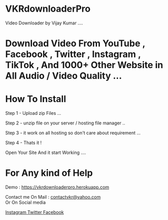 # VKRdownloaderPro 

Video Downloader by  Vijay Kumar ....

# Download Video From YouTube , Facebook , Twitter , Instagram , TikTok , And  1000+ Other Website in All Audio / Video Quality ...

# How To Install 

Step 1 - Upload zip Files ...

Step 2 - unzip file on your server / hosting file manager ..

Step 3 - it work on all hosting so don't care about requirement ...

Step 4 - Thats it !

Open Your Site And it start Working ....


# For Any kind of Help 

Demo : https://vkrdownloaderpro.herokuapp.com

Contact me On Mail      : contactvkr@yahoo.com  
Or On Social media 

<a href="https://instagram.com/theofficialvkr"> 
Instagram </a>

<a href="https://twitter.com/theofficialvkr"> 
Twitter </a><a href="https://facebook.com/theofficialvkr"> 
Facebook </a>
